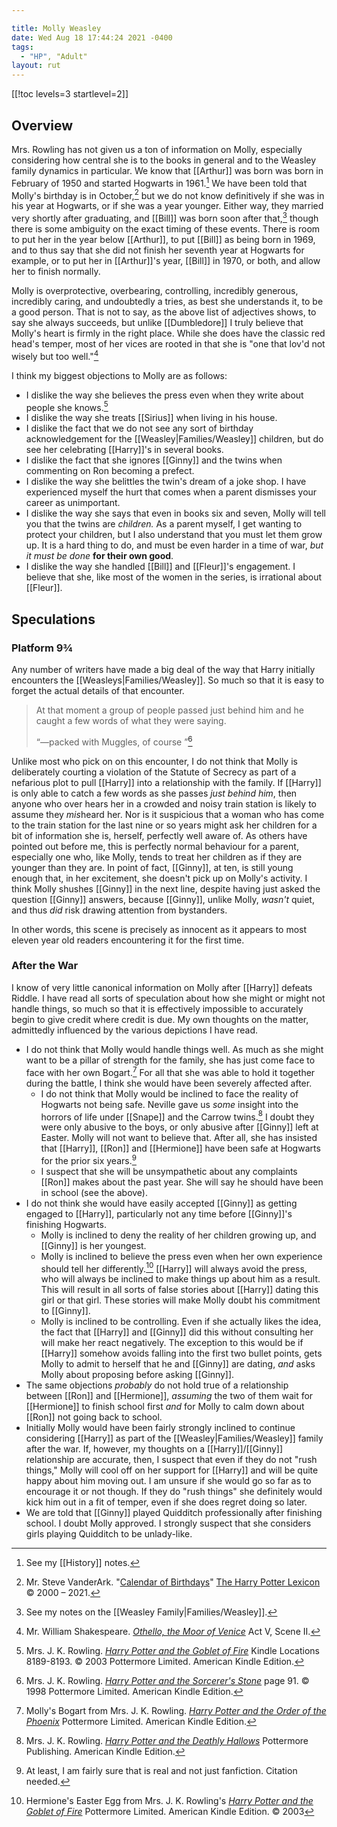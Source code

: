 ```yaml
---

title: Molly Weasley
date: Wed Aug 18 17:44:24 2021 -0400
tags:
  - "HP", "Adult"
layout: rut
---
```


[[!toc levels=3 startlevel=2]]

## Overview 

Mrs. Rowling has not given us a ton of information on Molly, especially
considering how central she is to the books in general and to the Weasley
family dynamics in particular.  We know that [[Arthur]] was born was born in
February of 1950 and started Hogwarts in 1961.[^210818-4] We have been told
that Molly's birthday is in October,[^210818-5] but we do not know definitively
if she was in his year at Hogwarts, or if she was a year younger.  Either way,
they married very shortly after graduating, and [[Bill]] was born soon after
that,[^210818-6] though there is some ambiguity on the exact timing of these
events.  There is room to put her in the year below [[Arthur]], to put [[Bill]]
as being born in 1969, and to thus say that she did not finish her seventh year
at Hogwarts for example, or to put her in [[Arthur]]'s year, [[Bill]] in 1970,
or both, and allow her to finish normally.  

Molly is overprotective, overbearing, controlling, incredibly generous,
incredibly caring, and undoubtedly a tries, as best she understands it, to be a
good person.  That is not to say, as the above list of adjectives shows, to say
she always succeeds, but unlike [[Dumbledore]] I truly believe that Molly's
heart is firmly in the right place.  While she does have the classic red head's
temper, most of her vices are rooted in that she is "one that lov'd not wisely
but too well."[^210818-7]

I think my biggest objections to Molly are as follows:

* I dislike the way she believes the press even when they write about people she
  knows.[^211104-1]
* I dislike the way she treats [[Sirius]] when living in his house.
* I dislike the fact that we do not see any sort of birthday acknowledgement for
  the [[Weasley|Families/Weasley]] children, but do see her celebrating [[Harry]]'s in several books.
* I dislike the fact that she ignores [[Ginny]] and the twins when commenting on Ron
  becoming a prefect. 
* I dislike the way she belittles the twin's dream of a joke shop.  I have
  experienced myself the hurt that comes when a parent dismisses your career as
  unimportant.  
* I dislike the way she says that even in books six and seven, Molly will tell
  you that the twins are *children.*  As a parent myself, I get wanting to
  protect your children, but I also understand that you must let them grow up.
  It is a hard thing to do, and must be even harder in a time of war, *but it
  must be done* **for their own good**.  
* I dislike the way she handled [[Bill]] and [[Fleur]]'s engagement.  I believe that
  she, like most of the women in the series, is irrational about [[Fleur]].

## Speculations

### Platform 9¾

Any number of writers have made a big deal of the way that Harry initially
encounters the [[Weasleys|Families/Weasley]].  So much so that it is easy to
forget the actual details of that encounter.

> At that moment a group of people passed just behind him and he caught a few
> words of what they were saying. 
> 
> “—packed with Muggles, of course ”[^211014-1]

Unlike most who pick on on this encounter, I do not think that Molly is
deliberately courting a violation of the Statute of Secrecy as part of a
nefarious plot to pull [[Harry]] into a relationship with the family.  If
[[Harry]] is only able to catch a few words as she passes *just behind him*,
then anyone who over hears her in a crowded and noisy train station is likely to
assume they *mis*heard her.  Nor is it suspicious that a woman who has come to
the train station for the last nine or so years might ask her children for a bit
of information she is, herself, perfectly well aware of.  As others have pointed
out before me, this is perfectly normal behaviour for a parent, especially one
who, like Molly, tends to treat her children as if they are younger than they
are.  In point of fact, [[Ginny]], at ten, is still young enough that, in her
excitement, she doesn't pick up on Molly's activity.  I think Molly shushes
[[Ginny]] in the next line, despite having just asked the question [[Ginny]]
answers, because [[Ginny]], unlike Molly, *wasn't* quiet, and thus *did* risk
drawing attention from bystanders.

In other words, this scene is precisely as innocent as it appears to most eleven
year old readers encountering it for the first time.  

[^211014-1]: Mrs. J. K. Rowling. 
    _[Harry Potter and the Sorcerer's Stone](https://www.goodreads.com/book/show/3.Harry_Potter_and_the_Sorcerer_s_Stone)_
    page 91. © 1998 Pottermore Limited. American Kindle Edition. 

### After the War

I know of very little canonical information on Molly after [[Harry]] defeats
Riddle. I have read all sorts of speculation about how she might or might not
handle things, so much so that it is effectively impossible to accurately begin
to give credit where credit is due.  My own thoughts on the matter, admittedly
influenced by the various depictions I have read. 

* I do not think that Molly would handle things well.  As much as she might want
  to be a pillar of strength for the family, she has just come face to face with
  her own Bogart.[^210818-8]  For all that she was able to hold it together
  during the battle, I think she would have been severely affected after. 
  * I do not think that Molly would be inclined to face the reality of Hogwarts
    not being safe.  Neville gave us *some* insight into the horrors of life
    under [[Snape]] and the Carrow twins.[^210818-10]  I doubt they were only
    abusive to the boys, or only abusive after [[Ginny]] left at Easter.  Molly
    will not want to believe that. After all, she has insisted that [[Harry]],
    [[Ron]] and [[Hermione]] have been safe at Hogwarts for the prior six
    years.[^210818-11]
  * I suspect that she will be unsympathetic about any complaints [[Ron]] makes
    about the past year.  She will say he should have been in school (see the
    above).  
* I do not think she would have easily accepted [[Ginny]] as getting engaged to
  [[Harry]], particularly not any time before [[Ginny]]'s finishing Hogwarts.  
  * Molly is inclined to deny the reality of her children growing up, and [[Ginny]]
    is her youngest.
  * Molly is inclined to believe the press even when her own experience should
    tell her differently.[^210818-9]  [[Harry]] will always avoid the press, who
    will always be inclined to make things up about him as a result.  This will
    result in all sorts of false stories about [[Harry]] dating this girl or that
    girl.  These stories will make Molly doubt his commitment to [[Ginny]]. 
  * Molly is inclined to be controlling.  Even if she actually likes the idea,
    the fact that [[Harry]] and [[Ginny]] did this without consulting her will
    make her react negatively. The exception to this would be if [[Harry]]
    somehow avoids falling into the first two bullet points, gets Molly to admit
    to herself that he and [[Ginny]] are dating, *and* asks Molly about
    proposing before asking [[Ginny]].  
* The same objections *probably* do not hold true of a relationship between
  [[Ron]] and [[Hermione]], *assuming* the two of them wait for [[Hermione]] to
  finish school first *and* for Molly to calm down about [[Ron]] not going back
  to school. 
* Initially Molly would have been fairly strongly inclined to continue
  considering [[Harry]] as part of the [[Weasley|Families/Weasley]] family after
  the war.  If, however, my thoughts on a [[Harry]]/[[Ginny]] relationship are
  accurate, then, I suspect that even if they do not "rush things," Molly will
  cool off on her support for [[Harry]] and will be quite happy about him moving
  out.  I am unsure if she would go so far as to encourage it or not though.  If
  they do "rush things" she definitely would kick him out in a fit of temper,
  even if she does regret doing so later. 
* We are told that [[Ginny]] played Quidditch professionally after finishing
  school.  I doubt Molly approved.  I strongly suspect that she considers girls
  playing Quidditch to be unlady-like.  

[^210818-4]: See my [[History]] notes.

[^211104-1]: Mrs. J. K. Rowling. 
    _[Harry Potter and the Goblet of Fire](https://www.goodreads.com/book/show/6.Harry_Potter_and_the_Goblet_of_Fire)_
    Kindle Locations 8189-8193. © 2003 Pottermore Limited. American Kindle Edition. 

[^210818-5]: Mr. Steve VanderArk. "[Calendar of Birthdays](https://www.hp-lexicon.org/thing/calendar-of-birthdays/)"
    [The Harry Potter Lexicon](https://www.hp-lexicon.org) © 2000 – 2021. 

[^210818-6]: See my notes on the [[Weasley Family|Families/Weasley]].  

[^210818-7]: Mr. William Shakespeare.
    _[Othello, the Moor of Venice](https://www.gutenberg.org/files/1531/1531-h/1531-h.htm)_
    Act V, Scene II. 

[^210818-8]: Molly's Bogart from Mrs. J. K. Rowling. 
    _[Harry Potter and the Order of the Phoenix](https://www.goodreads.com/book/show/2.Harry_Potter_and_the_Order_of_the_Phoenix)_
    Pottermore Limited. American Kindle Edition.

[^210818-9]: Hermione's Easter Egg from Mrs. J. K. Rowling's
    _[Harry Potter and the Goblet of Fire](https://www.goodreads.com/book/show/6.Harry_Potter_and_the_Goblet_of_Fire)_
    Pottermore Limited. American Kindle Edition. © 2003

[^210818-10]: Mrs. J. K. Rowling. 
    _[Harry Potter and the Deathly Hallows](https://www.goodreads.com/book/show/136251.Harry_Potter_and_the_Deathly_Hallows)_ 
    Pottermore Publishing. American Kindle Edition. 

[^210818-11]: At least, I am fairly sure that is real and not just fanfiction. Citation needed. 
